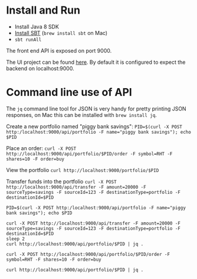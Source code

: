 # Install and Run

- Install Java 8 SDK
- [Install SBT](https://www.scala-sbt.org/1.x/docs/Setup.html) (`brew install sbt` on Mac)
- `sbt runAll`

The front end API is exposed on port 9000. 

The UI project can be found [here](https://github.com/RedElastic/reactive-stock-trader-ui). By default it is configured to expect the backend on localhost:9000. 

# Command line use of API

The `jq` command line tool for JSON is very handy for pretty printing JSON responses, on Mac this can be installed with `brew install jq`.

Create a new portfolio named "piggy bank savings":
`PID=$(curl -X POST http:/localhost:9000/api/portfolio -F name="piggy bank savings"); echo $PID`

Place an order:
`curl -X POST http://localhost:9000/api/portfolio/$PID/order -F symbol=RHT -F shares=10 -F order=buy`

View the portfolio
`curl http://localhost:9000/portfolio/$PID`

Transfer funds into the portfolio
`curl -X POST http://localhost:9000/api/transfer -F amount=20000 -F sourceType=savings -F sourceId=123 -F destinationType=portfolio -F destinationId=$PID`

```
PID=$(curl -X POST http:/localhost:9000/api/portfolio -F name="piggy bank savings"); echo $PID

curl -X POST http://localhost:9000/api/transfer -F amount=20000 -F sourceType=savings -F sourceId=123 -F destinationType=portfolio -F destinationId=$PID
sleep 2
curl http://localhost:9000/api/portfolio/$PID | jq .

curl -X POST http://localhost:9000/api/portfolio/$PID/order -F symbol=RHT -F shares=10 -F order=buy

curl http://localhost:9000/api/portfolio/$PID | jq .
```